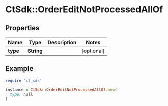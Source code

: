 # CtSdk::OrderEditNotProcessedAllOf

## Properties

| Name | Type | Description | Notes |
| ---- | ---- | ----------- | ----- |
| **type** | **String** |  | [optional] |

## Example

```ruby
require 'ct_sdk'

instance = CtSdk::OrderEditNotProcessedAllOf.new(
  type: null
)
```

